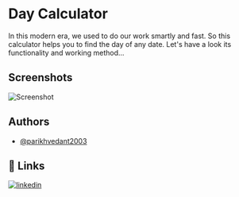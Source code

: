 # Day Calculator

In this modern era, we used to do our work smartly and fast.
So this calculator helps you to find the day of any date.
Let's have a look its functionality and working method...

## Screenshots

![Screenshot](https://user-images.githubusercontent.com/81005795/158002704-a299c99b-1c3a-46f7-aa1a-53575073d531.png)

## Authors

- [@parikhvedant2003](https://www.github.com/parikhvedant2003)

## 🔗 Links
[![linkedin](https://img.shields.io/badge/linkedin-0A66C2?style=for-the-badge&logo=linkedin&logoColor=white)](https://www.linkedin.com/in/parikhvedant2003)
